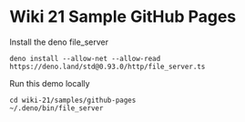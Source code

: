 # Wiki 21 Sample GitHub Pages

Install the deno file_server

    deno install --allow-net --allow-read https://deno.land/std@0.93.0/http/file_server.ts

Run this demo locally

    cd wiki-21/samples/github-pages
    ~/.deno/bin/file_server
